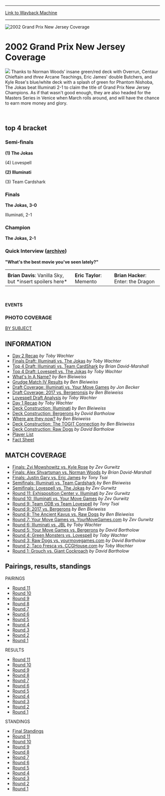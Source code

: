 
---
[Link to Wayback Machine](https://web.archive.org/web/20151205235716/http://magic.wizards.com/en/events/coverage/gpnj02)

[_metadata_:generator]:- "Drupal 7 (http://drupal.org)"
[_metadata_:node]:- "782416"
[_metadata_:source]:- "div-block-system-main"
[_metadata_:title]:- "2002 Grand Prix New Jersey Coverage"
[_metadata_:wayback_capture_timestamp]:- "2015-12-05 23:57:16"
[_metadata_:wayback_raw_url]:- "https://web.archive.org/web/20151205235716id_/http://magic.wizards.com/en/events/coverage/gpnj02"
[_metadata_:wayback_url]:- "http://magic.wizards.com/en/events/coverage/gpnj02"
---







![2002 Grand Prix New Jersey Coverage](https://media.magic.wizards.com/images/banner/large_1.jpg)





2002 Grand Prix New Jersey Coverage
===================================












![](https://media.magic.wizards.com/image_legacy_migration/sideboard/images/gpnj02/849.jpg) Thanks to Norman Woods’ insane green/red deck with Overrun, Centaur Chieftain and *three* Arcane Teachings, Eric James' double Butchers, and Kyle Rose's blue/white deck with a splash of green for Phantom Nishoba, The Jokas beat Illuminati 2-1 to claim the title of Grand Prix New Jersey Champions. As if that wasn't good enough, they are also headed for the Masters Series in Venice when March rolls around, and will have the chance to earn more money and glory.


 

top 4 bracket
-------------





### Semi-finals





**(1) The Jokas**




(4) Lovespell






**(2) Illuminati**




(3) Team Cardshark







### Finals





**The Jokas, 3-0**




Illuminati, 2-1







### Champion





**The Jokas, 2-1**








### Quick Interview ([archive](/en/articles/archive/event-coverage/quick-interview-archive-2002-06-29))


**"What's the best movie you've seen lately?"**




|  |  |  |
| --- | --- | --- |
|  |  |  |
| **Brian Davis**: Vanilla Sky, but \*insert spoilers here\* | **Eric Taylor**: Memento | **Brian Hacker**: Enter: the Dragon |


 







#### EVENTS


### PHOTO COVERAGE


[BY SUBJECT](/en/articles/archive/event-coverage/grand-prix-new-jersey-2002-photo-coverage-2002-06-29)









INFORMATION
-----------



* [Day 2 Recap](/en/articles/archive/event-coverage/grand-prix-new-jersey-day-2-recap-2002-06-30)
*by Toby Wachter*
* [Finals Draft: Illuminati vs. The Jokas](/en/articles/archive/event-coverage/finals-draft-illuminati-vs-jokas-2002-06-30)
*by Toby Wachter*
* [Top 4 Draft: Illuminati vs. Team CardShark](/en/articles/archive/event-coverage/top-4-draft-illuminati-vs-team-cardshark-2002-06-30)
*by Brian David-Marshall*
* [Top 4 Draft: Lovespell vs. The Jokas](/en/articles/archive/event-coverage/top-4-draft-lovespell-vs-jokas-2002-06-30)
*by Toby Wachter*
* [What's In A Name?](/en/articles/archive/event-coverage/whats-name-2002-06-30)
*by Ben Bleiweiss*
* [Grudge Match IV Results](/en/articles/archive/event-coverage/grudge-match-iv-results-2002-06-30)
*by Ben Bleiweiss*
* [Draft Coverage: Illuminati vs. Your Move Games](/en/articles/archive/event-coverage/draft-coverage-illuminati-vs-your-move-games-2002-06-30)
*by Jon Becker*
* [Draft Coverage: 2017 vs. Bergeronsis](/en/articles/archive/event-coverage/round-9-draft-and-deck-building-2017-vs-bergerons-2002-06-30)
*by Ben Bleiweiss*
* [Lovespell Draft Analysis](/en/articles/archive/event-coverage/lovespell-draft-analysis-2002-06-30)
*by Toby Wachter*
* [Day 1 Recap](/en/articles/archive/event-coverage/grand-prix-new-jersey-day-1-recap-2002-06-29)
*by Toby Wachter*
* [Deck Construction: Illuminati](/en/articles/archive/event-coverage/deck-construction-illuminati-2002-06-29)
*by Ben Bleiweiss*
* [Deck Construction: Bergerons](/en/articles/archive/event-coverage/deck-construction-bergerons-2002-06-29)
*by David Bartholow*
* [Where are they now?](/en/articles/archive/event-coverage/where-are-they-now-2002-06-29)
*by Ben Bleiweiss*
* [Deck Construction: The TOGIT Connection](/en/articles/archive/event-coverage/deck-construction-togit-connection-2002-06-29)
*by Ben Bleiweiss*
* [Deck Construction: Raw Dogs](/en/articles/archive/event-coverage/deck-construction-raw-dogs-2002-06-29)
*by David Bartholow*
* [Player List](/en/articles/archive/event-coverage/grand-prix-new-jersey-2002-player-list-2002-06-29)
* [Fact Sheet](/en/articles/archive/feature/grand-prix-new-jersey-2002-04-23)



MATCH COVERAGE
--------------



* [Finals: Zvi Mowshowitz vs. Kyle Rose](/en/articles/archive/event-coverage/finals-zvi-mowshowitz-vs-kyle-rose-2002-06-30) 
*by Zev Gurwitz*
* [Finals: Alex Shvartsman vs. Norman Woods](/en/articles/archive/event-coverage/finals-alex-shvartsman-vs-norman-woods-2002-06-30)
*by Brian David-Marshall*
* [Finals: Justin Gary vs. Eric James](/en/articles/archive/event-coverage/finals-justin-gary-vs-eric-james-2002-06-30)
*by Tony Tsai*
* [Semifinals: Illuminati vs. Team Cardshark](/en/articles/archive/event-coverage/semifinals-illuminati-vs-team-cardshark-2002-06-30)
*by Ben Bleiweiss*
* [Semifinals: Lovespell vs. The Jokas](/en/articles/archive/event-coverage/semifinals-lovespell-vs-jokas-2002-06-30)
*by Zev Gurwitz*
* [Round 11: Exhisposition Center v. Illuminati](/en/articles/archive/event-coverage/round-11-feature-match-exhisposition-center-v-illuminati-2002-06-30)
*by Zev Gurwitz*
* [Round 10: Illuminati vs. Your Move Games](/en/articles/archive/event-coverage/round-10-feature-match-illuminati-vs-your-move-games-2002-06-30)
*by Zev Gurwitz*
* [Round 9: Team ODB vs Team Lovespell](/en/articles/archive/event-coverage/round-9-feature-match-team-odb-vs-team-lovespell-2002-06-30) 
*by Tony Tsai*
* [Round 9: 2017 vs. Bergerons](/en/articles/archive/event-coverage/round-9-feature-match-2017-vs-bergerons-2002-06-30)
*by Ben Bleiweiss*
* [Round 8: The Ancient Kavus vs. Raw Dogs](/en/articles/archive/event-coverage/round-8-feature-match-ancient-kavus-vs-raw-dogs-2002-06-29)
*by Ben Bleiweiss*
* [Round 7: Your Move Games vs. YourMoveGames.com](/en/articles/archive/event-coverage/round-7-feature-match-your-move-games-vs-yourmovegamescom-2002-06-29)
*by Zev Gurwitz*
* [Round 6: Illuminati vs. JBL](/en/articles/archive/event-coverage/round-6-feature-match-illuminati-vs-jbl-2002-06-29)
*by Toby Wachter*
* [Round 5: Your Move Games vs. Bergerons](/en/articles/archive/event-coverage/round-5-feature-match-your-move-games-vs-bergerons-2002-06-29)
*by David Bartholow*
* [Round 4: Green Monsters vs. Lovespell](/en/articles/archive/event-coverage/round-4-feature-match-green-monsters-vs-lovespell-2002-06-29)
*by Toby Wachter*
* [Round 3: Raw Dogs vs. yourmovegames.com](/en/articles/archive/event-coverage/round-3-feature-match-raw-dogs-vs-yourmovegamescom-2002-06-29)
*by David Bartholow*
* [Round 2: Taco Fresca vs. CCGHouse.com](/en/articles/archive/event-coverage/round-2-feature-match-taco-fresca-vs-ccghousecom-2002-06-29)
*by Toby Wachter*
* [Round 1: Grouch vs. Giant Cockroach](/en/articles/archive/event-coverage/round-1-feature-match-grouch-vs-giant-cockroach-2002-06-29)
*by David Bartholow*



Pairings, results, standings
----------------------------



PAIRINGS



* [Round 11](/en/articles/archive/event-coverage/grand-prix-new-jersey-round-11-pairings-2002-06-30)
* [Round 10](/en/articles/archive/event-coverage/grand-prix-new-jersey-round-10-pairings-2002-06-30)
* [Round 9](/en/articles/archive/event-coverage/grand-prix-new-jersey-round-9-pairings-2002-06-30)
* [Round 8](/en/articles/archive/event-coverage/grand-prix-new-jersey-round-8-pairings-2002-06-29)
* [Round 7](/en/articles/archive/event-coverage/grand-prix-new-jersey-round-7-pairings-2002-06-29)
* [Round 6](/en/articles/archive/event-coverage/grand-prix-new-jersey-round-6-pairings-2002-06-29)
* [Round 5](/en/articles/archive/event-coverage/grand-prix-new-jersey-round-5-pairings-2002-06-29)
* [Round 4](/en/articles/archive/event-coverage/grand-prix-new-jersey-round-4-pairings-2002-06-29)
* [Round 3](/en/articles/archive/event-coverage/grand-prix-new-jersey-round-3-pairings-2002-06-29)
* [Round 2](/en/articles/archive/event-coverage/grand-prix-new-jersey-round-2-pairings-2002-06-29)
* [Round 1](/en/articles/archive/event-coverage/grand-prix-new-jersey-round-1-pairings-2002-06-29)



RESULTS



* [Round 11](/en/articles/archive/event-coverage/grand-prix-new-jersey-round-11-results-2002-06-30)
* [Round 10](/en/articles/archive/event-coverage/grand-prix-new-jersey-round-10-results-2002-06-30)
* [Round 9](/en/articles/archive/event-coverage/grand-prix-new-jersey-round-9-results-2002-06-30)
* [Round 8](/en/articles/archive/event-coverage/grand-prix-new-jersey-round-8-results-2002-06-29)
* [Round 7](/en/articles/archive/event-coverage/grand-prix-new-jersey-round-7-results-2002-06-29)
* [Round 6](/en/articles/archive/event-coverage/grand-prix-new-jersey-round-6-results-2002-06-29)
* [Round 5](/en/articles/archive/event-coverage/grand-prix-new-jersey-round-5-results-2002-06-29)
* [Round 4](/en/articles/archive/event-coverage/grand-prix-new-jersey-round-4-results-2002-06-29)
* [Round 3](/en/articles/archive/event-coverage/grand-prix-new-jersey-round-3-results-2002-06-29)
* [Round 2](/en/articles/archive/event-coverage/grand-prix-new-jersey-round-2-results-2002-06-29)
* [Round 1](/en/articles/archive/event-coverage/grand-prix-new-jersey-round-1-results-2002-06-29)



STANDINGS



* [Final Standings](/en/articles/archive/event-coverage/grand-prix-new-jersey-final-standings-2002-06-30)
* [Round 11](/en/articles/archive/event-coverage/grand-prix-new-jersey-round-11-standings-2002-06-30)
* [Round 10](/en/articles/archive/event-coverage/grand-prix-new-jersey-round-10-standings-2002-06-30)
* [Round 9](/en/articles/archive/event-coverage/grand-prix-new-jersey-round-9-standings-2002-06-30)
* [Round 8](/en/articles/archive/event-coverage/grand-prix-new-jersey-round-8-standings-2002-06-29)
* [Round 7](/en/articles/archive/event-coverage/grand-prix-new-jersey-round-7-standings-2002-06-29)
* [Round 6](/en/articles/archive/event-coverage/grand-prix-new-jersey-round-6-standings-2002-06-29)
* [Round 5](/en/articles/archive/event-coverage/grand-prix-new-jersey-round-5-standings-2002-06-29)
* [Round 4](/en/articles/archive/event-coverage/grand-prix-new-jersey-round-4-standings-2002-06-29)
* [Round 3](/en/articles/archive/event-coverage/grand-prix-new-jersey-round-3-standings-2002-06-29)
* [Round 2](/en/articles/archive/event-coverage/grand-prix-new-jersey-round-2-standings-2002-06-29)
* [Round 1](/en/articles/archive/event-coverage/grand-prix-new-jersey-round-1-standings-2002-06-29)




 

